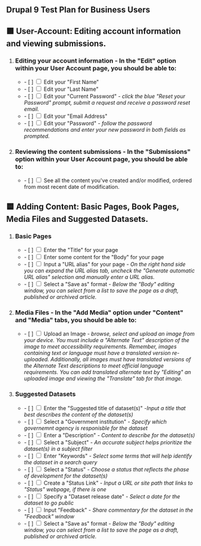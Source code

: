 <article class="markdown-body entry-content container-lg" itemprop="text">

<h1 tabindex="-1" dir="auto">
Drupal 9 Test Plan for Business Users
</h1>

<h2 tabindex="-1" dir="auto">
🟩 User-Account: Editing account information and viewing submissions. 
</h2>

<ol>
<li class="task-list-item">
  <h3>Editing your account information - In the "Edit" option within your User Account page, you should be able to:</h3>
  <ul>
    <li>
    - [ ]
    <input type="checkbox" class="task-list-item-checkbox">
    Edit your "First Name"
    </li>
    <li>
    - [ ]
    <input type="checkbox" class="task-list-item-checkbox">
    Edit your "Last Name"
    </li>
    <li>
    - [ ]
    <input type="checkbox" class="task-list-item-checkbox">
    Edit your "Current Password" - <i>click the blue "Reset your Password" prompt, submit a request and receive a password reset email.</i>
    </li>
    <li>
    - [ ]
    <input type="checkbox" class="task-list-item-checkbox">
    Edit your "Email Address"
    </li>
    <li>
    - [ ]
    <input type="checkbox" class="task-list-item-checkbox">
    Edit your "Password" - <i>follow the password recommendations and enter your new password in both fields as prompted.</i>
    </li>
    
  </ul>
</li>
<li>
  <h3>Reviewing the content submissions - In the "Submissions" option within your User Account page, you should be able to:</h3>
  <ul>
    <li>
      - [ ]
      <input type="checkbox" class="task-list-item-checkbox">
      See all the content you've created and/or modified, ordered from most recent date of modification.
    </li>
  </ul>
</li>
</ol>


<h2 tabindex="-1" dir="auto">
🟦 Adding Content: Basic Pages, Book Pages, Media Files and Suggested Datasets.
</h2>
<ol>
  
  <li>
    <h3>Basic Pages</h3> 
    <ul>
      <li>
      - [ ]
      <input type="checkbox" class="task-list-item-checkbox">
      Enter the "Title" for your page
      </li>
      <li>
      - [ ]
      <input type="checkbox" class="task-list-item-checkbox">
      Enter some content for the "Body" for your page
      </li>
      <li>
      - [ ]
      <input type="checkbox" class="task-list-item-checkbox">
      Input a "URL alias" for your page - <i>On the right hand side you can expand the URL alias tab, uncheck the "Generate automatic URL alias" selection and manually enter a URL alias. </i>
      </li>
      <li>
      - [ ]
      <input type="checkbox" class="task-list-item-checkbox">
      Select a "Save as" format - <i>Below the "Body" editing window, you can select from a list to save the page as a draft, published or archived article.</i>
      </li>
    </ul>
  </li>
  
  <li>
    <h3>Media Files - In the "Add Media" option under "Content" and "Media" tabs, you should be able to:</h3>
    <ul>
      <li>
      - [ ]
      <input type="checkbox" class="task-list-item-checkbox">
      Upload an Image - <i>browse, select and upload an image from your device. You must include a "Alternate Text" description of the image to meet accessibility requirements. Remember, images containing text or language must have a translated version re-uploaded. Additionally, all images must have translated versions of the Alternate Text descriptions to meet official language requirements. You can add translated alternate text by "Editing" an uploaded image and viewing the "Translate" tab for that image.</i>
    </li>
    </ul>
  </li>
  
  <li>
    <h3>Suggested Datasets</h3> 
    <ul>
      <li>
      - [ ]
      <input type="checkbox" class="task-list-item-checkbox">
      Enter the "Suggested title of dataset(s)" -<i>Input a title that best describes the content of the dataset(s)</i>
      </li>
      <li>
      - [ ]
      <input type="checkbox" class="task-list-item-checkbox">
      Select a "Government institution" - <i>Specify which governemnt agency is responisble for the dataset</i>
      </li>
      <li>
      - [ ]
      <input type="checkbox" class="task-list-item-checkbox">
      Enter a "Description" - <i>Content to describe for the dataset(s)</i>
      </li>
      <li>
      - [ ]
      <input type="checkbox" class="task-list-item-checkbox">
      Select a "Subject" - <i>An accurate subject helps prioritize the dataset(s) in a subject filter</i>
      </li>
      <li>
      - [ ]
      <input type="checkbox" class="task-list-item-checkbox">
      Enter "Keywords" - <i>Select some terms that will help identify the dataset in a search query</i>
      </li>
      <li>
      - [ ]
      <input type="checkbox" class="task-list-item-checkbox">
      Select a "Status" - <i>Choose a status that reflects the phase of development for the dataset(s)</i>
      </li>
      <li>
      - [ ]
      <input type="checkbox" class="task-list-item-checkbox">
      Create a "Status Link" - <i>Input a URL or site path that links to "Status" webpage, if there is one</i>
      </li>
      <li>
      - [ ]
      <input type="checkbox" class="task-list-item-checkbox">
      Specify a "Dataset release date" - <i>Select a date for the dataset to go public</i>
      </li>
      <li>
      - [ ]
      <input type="checkbox" class="task-list-item-checkbox">
      Input "Feedback" - <i>Share commentary for the dataset in the "Feedback" window</i>
      </li>
      <li>
      - [ ]
      <input type="checkbox" class="task-list-item-checkbox">
      Select a "Save as" format - <i>Below the "Body" editing window, you can select from a list to save the page as a draft, published or archived article.</i>
      </li>
    </ul>
  </li>
  
</ol>
